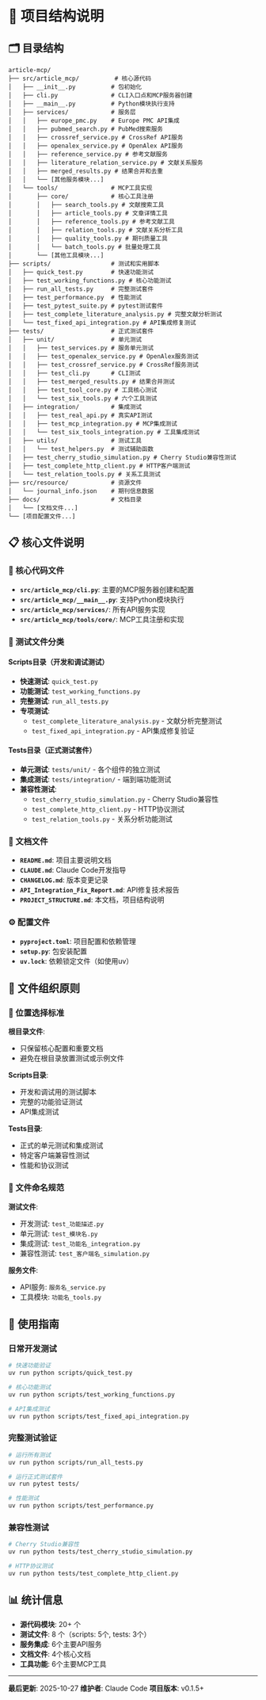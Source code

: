 # 📁 项目结构说明

## 🗂️ 目录结构

```
article-mcp/
├── src/article_mcp/          # 核心源代码
│   ├── __init__.py          # 包初始化
│   ├── cli.py               # CLI入口点和MCP服务器创建
│   ├── __main__.py          # Python模块执行支持
│   ├── services/            # 服务层
│   │   ├── europe_pmc.py    # Europe PMC API集成
│   │   ├── pubmed_search.py # PubMed搜索服务
│   │   ├── crossref_service.py # CrossRef API服务
│   │   ├── openalex_service.py # OpenAlex API服务
│   │   ├── reference_service.py # 参考文献服务
│   │   ├── literature_relation_service.py # 文献关系服务
│   │   ├── merged_results.py # 结果合并和去重
│   │   └── [其他服务模块...]
│   └── tools/               # MCP工具实现
│       ├── core/            # 核心工具注册
│       │   ├── search_tools.py # 文献搜索工具
│       │   ├── article_tools.py # 文章详情工具
│       │   ├── reference_tools.py # 参考文献工具
│       │   ├── relation_tools.py # 文献关系分析工具
│       │   ├── quality_tools.py # 期刊质量工具
│       │   └── batch_tools.py # 批量处理工具
│       └── [其他工具模块...]
├── scripts/                 # 测试和实用脚本
│   ├── quick_test.py        # 快速功能测试
│   ├── test_working_functions.py # 核心功能测试
│   ├── run_all_tests.py     # 完整测试套件
│   ├── test_performance.py  # 性能测试
│   ├── test_pytest_suite.py # pytest测试套件
│   ├── test_complete_literature_analysis.py # 完整文献分析测试
│   └── test_fixed_api_integration.py # API集成修复测试
├── tests/                   # 正式测试套件
│   ├── unit/                # 单元测试
│   │   ├── test_services.py # 服务单元测试
│   │   ├── test_openalex_service.py # OpenAlex服务测试
│   │   ├── test_crossref_service.py # CrossRef服务测试
│   │   ├── test_cli.py      # CLI测试
│   │   ├── test_merged_results.py # 结果合并测试
│   │   ├── test_tool_core.py # 工具核心测试
│   │   └── test_six_tools.py # 六个工具测试
│   ├── integration/         # 集成测试
│   │   ├── test_real_api.py # 真实API测试
│   │   ├── test_mcp_integration.py # MCP集成测试
│   │   └── test_six_tools_integration.py # 工具集成测试
│   ├── utils/               # 测试工具
│   │   └── test_helpers.py  # 测试辅助函数
│   ├── test_cherry_studio_simulation.py # Cherry Studio兼容性测试
│   ├── test_complete_http_client.py # HTTP客户端测试
│   └── test_relation_tools.py # 关系工具测试
├── src/resource/            # 资源文件
│   └── journal_info.json    # 期刊信息数据
├── docs/                    # 文档目录
│   └── [文档文件...]
└── [项目配置文件...]
```

## 📋 核心文件说明

### 🚀 核心代码文件
- **`src/article_mcp/cli.py`**: 主要的MCP服务器创建和配置
- **`src/article_mcp/__main__.py`**: 支持Python模块执行
- **`src/article_mcp/services/`**: 所有API服务实现
- **`src/article_mcp/tools/core/`**: MCP工具注册和实现

### 🧪 测试文件分类

#### Scripts目录（开发和调试测试）
- **快速测试**: `quick_test.py`
- **功能测试**: `test_working_functions.py`
- **完整测试**: `run_all_tests.py`
- **专项测试**:
  - `test_complete_literature_analysis.py` - 文献分析完整测试
  - `test_fixed_api_integration.py` - API集成修复验证

#### Tests目录（正式测试套件）
- **单元测试**: `tests/unit/` - 各个组件的独立测试
- **集成测试**: `tests/integration/` - 端到端功能测试
- **兼容性测试**:
  - `test_cherry_studio_simulation.py` - Cherry Studio兼容性
  - `test_complete_http_client.py` - HTTP协议测试
  - `test_relation_tools.py` - 关系分析功能测试

### 📖 文档文件
- **`README.md`**: 项目主要说明文档
- **`CLAUDE.md`**: Claude Code开发指导
- **`CHANGELOG.md`**: 版本变更记录
- **`API_Integration_Fix_Report.md`**: API修复技术报告
- **`PROJECT_STRUCTURE.md`**: 本文档，项目结构说明

### ⚙️ 配置文件
- **`pyproject.toml`**: 项目配置和依赖管理
- **`setup.py`**: 包安装配置
- **`uv.lock`**: 依赖锁定文件（如使用uv）

## 🎯 文件组织原则

### 📂 位置选择标准

**根目录文件**:
- 只保留核心配置和重要文档
- 避免在根目录放置测试或示例文件

**Scripts目录**:
- 开发和调试用的测试脚本
- 完整的功能验证测试
- API集成测试

**Tests目录**:
- 正式的单元测试和集成测试
- 特定客户端兼容性测试
- 性能和协议测试

### 🔄 文件命名规范

**测试文件**:
- 开发测试: `test_功能描述.py`
- 单元测试: `test_模块名.py`
- 集成测试: `test_功能名_integration.py`
- 兼容性测试: `test_客户端名_simulation.py`

**服务文件**:
- API服务: `服务名_service.py`
- 工具模块: `功能名_tools.py`

## 🚀 使用指南

### 日常开发测试
```bash
# 快速功能验证
uv run python scripts/quick_test.py

# 核心功能测试
uv run python scripts/test_working_functions.py

# API集成测试
uv run python scripts/test_fixed_api_integration.py
```

### 完整测试验证
```bash
# 运行所有测试
uv run python scripts/run_all_tests.py

# 运行正式测试套件
uv run pytest tests/

# 性能测试
uv run python scripts/test_performance.py
```

### 兼容性测试
```bash
# Cherry Studio兼容性
uv run python tests/test_cherry_studio_simulation.py

# HTTP协议测试
uv run python tests/test_complete_http_client.py
```

## 📊 统计信息

- **源代码模块**: 20+ 个
- **测试文件**: 8 个（scripts: 5个, tests: 3个）
- **服务集成**: 6个主要API服务
- **文档文件**: 4个核心文档
- **工具功能**: 6个主要MCP工具

---

**最后更新**: 2025-10-27
**维护者**: Claude Code
**项目版本**: v0.1.5+